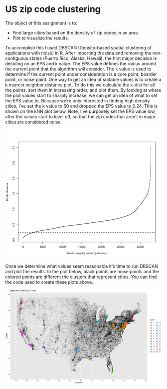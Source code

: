 # US zip code clustering
The object of this assignment is to: 
* Find large cities based on the density of zip codes in an area.
* Plot to visualize the results.

To accomplish this I used DBSCAN (Density-based spatial clustering of applications with noise) in R. After importing the data and removing the non-contiguous states (Puerto Rico, Alaska, Hawaii), the first major decision is deciding on an EPS and k value. The EPS value defines the radius around the current point that the algorithm will consider. The k value is used to determine if the current point under consideration is a core point, boarder point, or noise point. One way to get an idea of suitable values is to create a k nearest neighbor distance plot. To do this we calculate the k-dist for all the points, sort them in increasing order, and plot them. By looking at where the plot values start to sharply increase, we can get an idea of what to set the EPS value to. Because we’re only interested in finding high density cities, I’ve set the k value to 60 and dropped the EPS value to 0.24. This is shown on the kNN plot below. Note, I’ve purposely set the EPS value low, after the values start to level off, so that the zip codes that aren’t in major cities are considered noise.

![plot1](kNN_plot.png)

Once we determine what values seem reasonable it's time to run DBSCAN and plot the results. In the plot below, black points are noise points and the colored points are different the clusters that represent cities. You can find the code used to create these plots above.

![plot2](zipCode_clustering.png)
